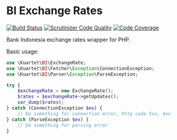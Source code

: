 # BI Exchange Rates

[![Build Status](https://scrutinizer-ci.com/g/herloct/bi-exchange-rates/badges/build.png?b=develop)](https://scrutinizer-ci.com/g/herloct/bi-exchange-rates/build-status/develop) [![Scrutinizer Code Quality](https://scrutinizer-ci.com/g/herloct/bi-exchange-rates/badges/quality-score.png?b=develop)](https://scrutinizer-ci.com/g/herloct/bi-exchange-rates/?branch=develop) [![Code Coverage](https://scrutinizer-ci.com/g/herloct/bi-exchange-rates/badges/coverage.png?b=develop)](https://scrutinizer-ci.com/g/herloct/bi-exchange-rates/?branch=develop)

Bank Indonesia exchange rates wrapper for PHP.

Basic usage:
```php
use \Kuartet\BI\ExchangeRate;
use \Kuartet\BI\Fetcher\Exception\ConnectionException;
use \Kuartet\BI\Parser\Exception\ParseException;

try {
	$exchangeRate = new ExchangeRate();
	$rates = $exchangeRate->getUpdates();
	var_dump($rates);
} catch (ConnectionException $ex) {
    // Do something for connection error, http code 5xx, 4xx
} catch (ParseException $ex) {
	// Do something for parsing error
}
```
